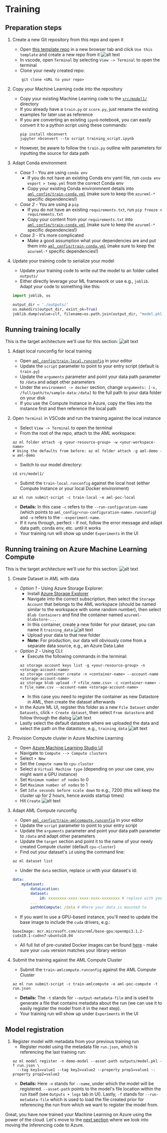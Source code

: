 # Training

## Preparation steps

1. Create a new Git repository from this repo and open it
    * Open [this template repo](https://github.com/microsoft/aml-acceleration-template) in a new browser tab and click `Use this template` and create a new repo from it
    ![alt text](media/01-create_new_repo.png "Create new Git Repo")
    * In vscode, open `Terminal` by selecting `View -> Terminal` to open the terminal
    * Clone your newly created repo:
    ```
        git clone <URL to your repo>
    ```

1. Copy your Machine Learning code into the repository
    * Copy your existing Machine Learning code to the [`src/model1/`](../src/model1/) directory
    * If you already have a `train.py` or `score.py`, just rename the existing examples for later use as reference
    * If you are converting an existing `ipynb` notebook, you can easily convert it to a python script using these commands:
        ```
        pip install nbconvert
        jupyter nbconvert --to script training_script.ipynb 
        ```
    * However, be aware to follow the `train.py` outline with parameters for inputting the source for data path

1. Adapt Conda environment
    * *Case 1* - You are using `conda env`
        * If you do not have an existing Conda env yaml file, run `conda env export > temp.yml` from the correct Conda env
        * Copy your existing Conda environmnent details into [`aml_config/train-conda.yml`](../src/model1/aml_config/train-conda.yml) (make sure to keep the `azureml-*` specific dependencies!)
    * *Case 2* - You are using a `pip`
        * If you do not have an existing `requirements.txt`, run `pip freeze > requirements.txt`
        * Copy your content from your `requirements.txt` into [`aml_config/train-conda.yml`](../src/model1/aml_config/train-conda.yml) (make sure to keep the `azureml-*` specific dependencies!)
    * *Case 3* - It's more complicated
        * Make a good assumption what your dependencies are and put them into [`aml_config/train-conda.yml`](../src/model1/aml_config/train-conda.yml) (make sure to keep the `azureml-*` specific dependencies!)

1. Update your training code to serialize your model
    * Update your training code to write out the model to an folder called `outputs/`
    * Either directly leverage your ML framework or use e.g., `joblib`. Adapt your code to something like this:
    ```python
    import joblib, os

    output_dir = './outputs/'
    os.makedirs(output_dir, exist_ok=True)
    joblib.dump(value=clf, filename=os.path.join(output_dir, "model.pkl"))
    ```

## Running training locally

This is the target architecture we'll use for this section:
![alt text](media/01-local_training.png "Local Training Architecture")

1. Adapt local runconfig for local training
    * Open [`aml_config/train-local.runconfig`](../src/model1/aml_config/train-local.runconfig) in your editor
    * Update the `script` parameter to point to your entry script (default is `train.py`)
    * Update the `arguments` parameter and point your data path parameter to `/data` and adapt other parameters
    * Under the `environment -> docker` section, change `arguments: [-v, /full/path/to/sample-data:/data]` to the full path to your data folder on your disk
    * If you use the Compute Instance in Azure, copy the files into the instance first and then reference the local path

1. Open `Terminal` in VSCode and run the training against the local instance
    * Select `View -> Terminal` to open the terminal
    * From the root of the repo, attach to the AML workspace:
    ```
    az ml folder attach -g <your-resource-group> -w <your-workspace-name>
    # Using the defaults from before: az ml folder attach -g aml-demo -w aml-demo
    ```
    * Switch to our model directory:
    ```
    cd src/model1/
    ```
    * Submit the `train-local.runconfig` against the local host (either Compute Instance or your local Docker environment)
    ```
    az ml run submit-script -c train-local -e aml-poc-local
    ```
    * **Details:** In this case `-c` refers to the `--run-configuration-name` (which points to `aml_config/<run-configuration-name>.runconfig`) and `-e` refers to the `--experiment-name`.
    * If it runs through, perfect - if not, follow the error message and adapt data path, conda env, etc. until it works
    * Your training run will show up under `Experiments` in the UI

## Running training on Azure Machine Learning Compute

This is the target architecture we'll use for this section:
![alt text](media/01-remote_training.png "Remote Training Architecture")

1. Create Dataset in AML with data
    * *Option 1* - Using Azure Storage Explorer:
        * Install [Azure Storage Explorer](https://azure.microsoft.com/en-us/features/storage-explorer/)
        * Navigate into the correct subscription, then select the `Storage Account` that belongs to the AML workspace (should be named similar to the workspace with some random number), then select `Blob Containers` and find the container named `azureml-blobstore-...`
        * In this container, create a new folder for your dataset, you can name it `training_data`
        ![alt text](media/01-create_new_folder.png "Create new folder")       
        * Upload your data to that new folder
        * **Note:** For production, our data will obviously come from a separate data source, e.g., an Azure Data Lake
    * *Option 2* - Using CLI:
        * Execute the following commands in the terminal:
        ```
        az storage account keys list -g <your-resource-group> -n <storage-account-name>
        az storage container create -n <container-name> --account-name <storage-account-name>
        az storage blob upload -f <file_name.csv> -c <container-name> -n file_name.csv --account-name <storage-account-name>
        ```
        * In this case you need to register the container as new Datastore in AML, then create the dataset afterwards
    * In the Azure ML UI, register this folder as a new `File Dataset` under `Datasets`, click `+ Create dataset`, then select `From datastore` and follow through the dialog
    ![alt text](media/01-create_dataset.png "Create new dataset")
    * Lastly select the default datastore where we uploaded the data and select the path on the datastore, e.g., `training_data`
    ![alt text](media/01-define_dataset.png "Define the new dataset")
    

1. Provision Compute cluster in Azure Machine Learning
    * Open [Azure Machine Learning Studio UI](https://ml.azure.com)
    * Navigate to `Compute --> Compute clusters`
    * Select `+ New`
    * Set the `Compute name` to `cpu-cluster`
    * Select a `Virtual Machine type` (depending on your use case, you might want a GPU instance)
    * Set `Minimum number of nodes` to 0
    * Set `Maximum number of nodes` to 1
    * Set `Idle seconds before scale down` to e.g., 7200 (this will keep the cluster up for 2 hours, hence avoids startup times)
    * Hit `Create`
    ![alt text](media/01-create_cluster.png "Create Compute Cluster")

1. Adapt AML Compute runconfig
    * Open [`aml_config/train-amlcompute.runconfig`](../src/model1/aml_config/train-amlcompute.runconfig) in your editor
    * Update the `script` parameter to point to your entry script
    * Update the `arguments` parameter and point your data path parameter to `/data` and adapt other parameters
    * Update the `target` section and point it to the name of your newly created Compute cluster (default `cpu-cluster`)
    * Find out your dataset's `id` using the command line:
    ```
    az ml dataset list
    ```
    * Under the `data` section, replace `id` with your dataset's id:
    ```yaml
    data:
        mydataset:
            dataLocation:
            dataset:
                id: xxxxxxxx-xxxx-xxxx-xxxx-xxxxxxxx # replace with your dataset's id
            ...
            pathOnCompute: /data # Where your data is mounted to
    ```
    * If you want to use a GPU-based instance, you'll need to update the base image to include the `cuda` drivers, e.g.:
    ```
    baseImage: mcr.microsoft.com/azureml/base-gpu:openmpi3.1.2-cuda10.1-cudnn7-ubuntu18.04
    ```
    * All full list of pre-curated Docker images can be found [here](https://github.com/Azure/AzureML-Containers#featured-tags) - make sure your `cuda` version matches your library version

1. Submit the training against the AML Compute Cluster
    * Submit the `train-amlcompute.runconfig` against the AML Compute Cluster
    ```
    az ml run submit-script -c train-amlcompute -e aml-poc-compute -t run.json
    ```
    * **Details:** The `-t` stands for `--output-metadata-file` and is used to generate a file that contains metadata about the run (we can use it to easily register the model from it in the next step).
    * Your training run will show up under `Experiments` in the UI

## Model registration

1. Register model with metadata from your previous training run
    * Register model using the metadata file `run.json`, which is referencing the last training run:
    ```
    az ml model register -n demo-model --asset-path outputs/model.pkl -f run.json \
      --tag key1=value1 --tag key2=value2 --property prop1=value1 --property prop2=value2
    ```
    * **Details:** Here `-n` stands for `--name`, under which the model will be registered. `--asset-path` points to the model's file location within the run itself (see `Outputs + logs` tab in UI). Lastly, `-f` stands for `--run-metadata-file` which is used to load the file created prior for referencing the run from which we want to register the model from.

Great, you have now trained your Machine Learning on Azure using the power of the cloud. Let's move to the [next section](02-inferencing.md) where we look into moving the inferencing code to Azure.